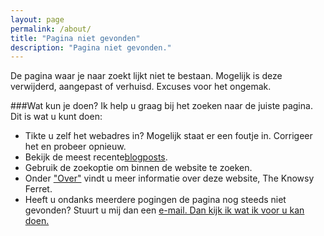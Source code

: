 ```yaml
---
layout: page
permalink: /about/
title: "Pagina niet gevonden"
description: "Pagina niet gevonden."
---  
```


De pagina waar je naar zoekt lijkt niet te bestaan. Mogelijk is deze
verwijderd, aangepast of verhuisd. Excuses voor het ongemak.

###Wat kun je doen?
Ik help u graag bij het zoeken naar de juiste pagina. Dit is wat u kunt doen:

<ul>
<li>Tikte u zelf het webadres in? Mogelijk staat er een foutje
in. Corrigeer het en probeer opnieuw.</li>
<li>Bekijk de meest recente<a href="http://theknowsyferret.github.io/articles/">blogposts</a>.</li>
<li> Gebruik de zoekoptie om binnen de website te zoeken.
<script type="text/javascript">
  var GOOG_FIXURL_LANG = 'nl';
  var GOOG_FIXURL_SITE = '{{ site.url }}'
</script>
<script type="text/javascript"
  src="http://linkhelp.clients.google.com/tbproxy/lh/wm/fixurl.js">
</script>
</li>
<li> Onder <a
href="http://theknowsyferret.github.io/about/">"Over"</a> vindt u meer
informatie over deze website, The Knowsy Ferret.</li>
<li>Heeft u ondanks meerdere pogingen de pagina nog steeds niet gevonden? Stuurt
u mij dan een <a href="mailto:theknowsyferret@gmail.com" target="_top">e-mail. Dan kijk ik wat ik voor u kan doen.</li>
</ul>






  
